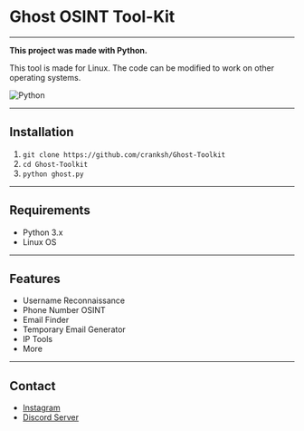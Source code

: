 # Ghost OSINT Tool-Kit
---

**This project was made with Python.**

This tool is made for Linux. The code can be modified to work on other operating systems.

![Python](https://img.shields.io/badge/python-3670A0?style=for-the-badge&logo=python&logoColor=ffdd54)

---

## Installation

1. `git clone https://github.com/cranksh/Ghost-Toolkit`
2. `cd Ghost-Toolkit`
3. `python ghost.py`

---

## Requirements

- Python 3.x
- Linux OS

---

## Features

- Username Reconnaissance
- Phone Number OSINT
- Email Finder
- Temporary Email Generator
- IP Tools
- More

---

## Contact

- [Instagram](https://instagram.com/crank.sh)
- [Discord Server](https://discord.gg/undrgrnd)
